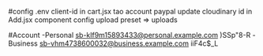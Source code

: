 #config
.env
client-id in cart.jsx
tao account paypal
update cloudinary id in Add.jsx component
config upload preset => uploads

#Account
-Personal
sb-klf9m15893433@personal.example.com
)SSp"8-R
-Business
sb-vhm4738600032@business.example.com
iiF4c$\_L
